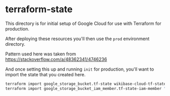 # terraform-state

This directory is for initial setup of Google Cloud for use with Terraform for production.

After deploying these resources you'll then use the `prod` environment directory.

Pattern used here was taken from https://stackoverflow.com/a/48362341/4746236

And once setting this up and running `init` for production, you'll want to import the state that you created here.

```sh
terraform import google_storage_bucket.tf-state wikibase-cloud-tf-state-prod
terraform import google_storage_bucket_iam_member.tf-state-iam-member "wikibase-cloud-tf-state-prod roles/storage.objectAdmin user:adam.shorland@wikimedia.de"
```